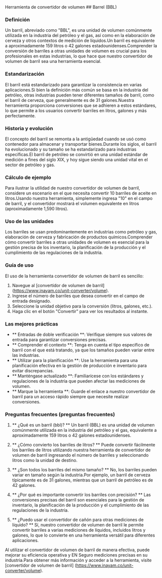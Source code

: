 Herramienta de convertidor de volumen ## Barrel (BBL)

### Definición
Un barril, abreviado como "BBL", es una unidad de volumen comúnmente utilizada en la industria del petróleo y el gas, así como en la elaboración de cerveza y otros contextos de medición de líquidos.Un barril es equivalente a aproximadamente 159 litros o 42 galones estadounidenses.Comprender la conversión de barriles a otras unidades de volumen es crucial para los profesionales en estas industrias, lo que hace que nuestro convertidor de volumen de barril sea una herramienta esencial.

### Estandarización
El barril está estandarizado para garantizar la consistencia en varias aplicaciones.Si bien la definición más común se basa en la industria del petróleo, otras industrias pueden tener diferentes tamaños de barril, como el barril de cerveza, que generalmente es de 31 galones.Nuestra herramienta proporciona conversiones que se adhieren a estos estándares, lo que permite a los usuarios convertir barriles en litros, galones y más perfectamente.

### Historia y evolución
El concepto del barril se remonta a la antigüedad cuando se usó como contenedor para almacenar y transportar bienes.Durante los siglos, el barril ha evolucionado y su tamaño se ha estandarizado para industrias específicas.El barril de petróleo se convirtió en una unidad estándar de medición a fines del siglo XIX, y hoy sigue siendo una unidad vital en el sector de petróleo y gas.

### Cálculo de ejemplo
Para ilustrar la utilidad de nuestro convertidor de volumen de barril, considere un escenario en el que necesita convertir 10 barriles de aceite en litros.Usando nuestra herramienta, simplemente ingresa "10" en el campo de barril, y el convertidor mostrará el volumen equivalente en litros (aproximadamente 1,590 litros).

### Uso de las unidades
Los barriles se usan predominantemente en industrias como petróleo y gas, elaboración de cerveza y fabricación de productos químicos.Comprender cómo convertir barriles a otras unidades de volumen es esencial para la gestión precisa de los inventario, la planificación de la producción y el cumplimiento de las regulaciones de la industria.

### Guía de uso
El uso de la herramienta convertidor de volumen de barril es sencillo:
1. Navegue al [convertidor de volumen de barril] (https://www.inayam.co/unit-converter/volume).
2. Ingrese el número de barriles que desea convertir en el campo de entrada designado.
3. Seleccione la unidad objetivo para la conversión (litros, galones, etc.).
4. Haga clic en el botón "Convertir" para ver los resultados al instante.

### Las mejores prácticas
- ** Entradas de doble verificación **: Verifique siempre sus valores de entrada para garantizar conversiones precisas.
- ** Comprender el contexto **: Tenga en cuenta el tipo específico de barril con el que está tratando, ya que los tamaños pueden variar entre las industrias.
- ** Utilizar para la planificación **: Use la herramienta para una planificación efectiva en la gestión de producción e inventario para evitar discrepancias.
- ** Manténgase actualizado **: Familiarícese con los estándares y regulaciones de la industria que pueden afectar las mediciones de volumen.
- ** Marque la herramienta **: Guarde el enlace a nuestro convertidor de barril para un acceso rápido siempre que necesite realizar conversiones.

### Preguntas frecuentes (preguntas frecuentes)

1. ** ¿Qué es un barril (bbl)? **
Un barril (BBL) es una unidad de volumen comúnmente utilizada en la industria del petróleo y el gas, equivalente a aproximadamente 159 litros o 42 galones estadounidenses.

2. ** ¿Cómo convierto los barriles de litros? **
Puede convertir fácilmente los barriles de litros utilizando nuestra herramienta de convertidor de volumen de barril ingresando el número de barriles y seleccionando litros como la unidad de destino.

3. ** ¿Son todos los barriles del mismo tamaño? **
No, los barriles pueden variar en tamaño según la industria.Por ejemplo, un barril de cerveza típicamente es de 31 galones, mientras que un barril de petróleo es de 42 galones.

4. ** ¿Por qué es importante convertir los barriles con precisión? **
Las conversiones precisas del barril son esenciales para la gestión de inventario, la planificación de la producción y el cumplimiento de las regulaciones de la industria.

5. ** ¿Puedo usar el convertidor de cañón para otras mediciones de líquido? **
Sí, nuestro convertidor de volumen de barril le permite convertir barriles a varias mediciones de líquidos, incluidos litros y galones, lo que lo convierte en una herramienta versátil para diferentes aplicaciones.

Al utilizar el convertidor de volumen de barril de manera efectiva, puede mejorar su eficiencia operativa y EN Seguro mediciones precisas en su industria.Para obtener más información y acceder a la herramienta, visite [convertidor de volumen de barril] (https://www.inayam.co/unit-converter/volume).